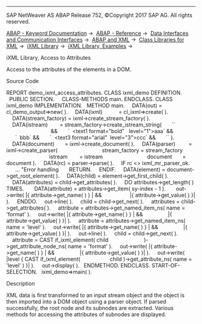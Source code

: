   

* * *

SAP NetWeaver AS ABAP Release 752, ©Copyright 2017 SAP AG. All rights reserved.

[ABAP - Keyword Documentation](javascript:call_link\('abenabap.htm'\)) →  [ABAP - Reference](javascript:call_link\('abenabap_reference.htm'\)) →  [Data Interfaces and Communication Interfaces](javascript:call_link\('abenabap_data_communication.htm'\)) →  [ABAP and XML](javascript:call_link\('abenabap_xml.htm'\)) →  [Class Libraries for XML](javascript:call_link\('abenabap_xml_libs.htm'\)) →  [iXML Library](javascript:call_link\('abenabap_ixml_lib.htm'\)) →  [iXML Library, Examples](javascript:call_link\('abenabap_ixml_lib_abexas.htm'\)) → 

iXML Library, Access to Attributes

Access to the attributes of the elements in a DOM.

Source Code

REPORT demo\_ixml\_access\_attributes.
CLASS ixml\_demo DEFINITION.
  PUBLIC SECTION.
    CLASS-METHODS main.
ENDCLASS.
CLASS ixml\_demo IMPLEMENTATION.
  METHOD main.
    DATA(out) = cl\_demo\_output=>new( ).
    DATA(ixml)           = cl\_ixml=>create( ).
    DATA(stream\_factory) = ixml->create\_stream\_factory( ).
    DATA(istream)        = stream\_factory->create\_istream\_string(
      \`<texts>\`                                        &&
      \`  <text1 format="bold"   level="1">aaa</text1>\` &&
      \`  <text2 format="italic" level="2">bbb</text2>\` &&
      \`  <text3 format="arial"  level="3">ccc</text3>\` &&
      \`</texts>\` ).
    DATA(document)       = ixml->create\_document( ).
    DATA(parser)         = ixml->create\_parser(
                             stream\_factory = stream\_factory
                             istream        = istream
                             document       = document ).
    DATA(rc) = parser->parse( ).
    IF rc <> ixml\_mr\_parser\_ok.
      ... "Error handling
      RETURN.
    ENDIF.
    DATA(element) = document->get\_root\_element( ).
    DATA(child) = element->get\_first\_child( ).
    DATA(attributes) = child->get\_attributes( ).
    DO attributes->get\_length( ) TIMES.
      DATA(attribute) = attributes->get\_item( sy-index - 1 ).
      out->write( |{ attribute->get\_name( ) } | &&
                  |{ attribute->get\_value( ) }| ).
    ENDDO.
    out->line( ).
    child = child->get\_next( ).
    attributes = child->get\_attributes( ).
    attribute = attributes->get\_named\_item\_ns( name = 'format' ).
    out->write( |{ attribute->get\_name( ) } | &&
                |{ attribute->get\_value( ) }| ).
    attribute = attributes->get\_named\_item\_ns( name = 'level' ).
    out->write( |{ attribute->get\_name( ) } | &&
                |{ attribute->get\_value( ) }| ).
    out->line( ).
    child = child->get\_next( ).
    attribute = CAST if\_ixml\_element( child
                       )->get\_attribute\_node\_ns( name = 'format' ).
    out->write( |{ attribute->get\_name( ) } | &&
                |{ attribute->get\_value( ) }| ).
    out->write( |level { CAST if\_ixml\_element(
                   child )->get\_attribute\_ns( name = 'level' ) }| ).
    out->display( ).
  ENDMETHOD.
ENDCLASS.
START-OF-SELECTION.
  ixml\_demo=>main( ).

Description

XML data is first transformed to an input stream object and the object is then imported into a DOM object using a parser object. If parsed successfully, the root node and its subnodes are extracted. Various methods for accessing the attributes of subnodes are displayed.
